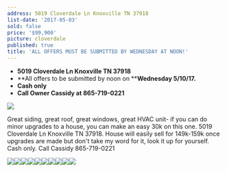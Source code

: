 ```yaml
---
address: 5019 Cloverdale Ln Knoxville TN 37918
list-date: '2017-05-03'
sold: false
price: '$99,900'
picture: cloverdale
published: true
title: 'ALL OFFERS MUST BE SUBMITTED BY WEDNESDAY AT NOON!'
---
```



* **5019 Cloverdale Ln Knoxville TN 37918**
* **All offers to be submitted by noon on&nbsp;****Wednesday 5/10/17.**
* **Cash only**
* **Call Owner Cassidy at 865-719-0221**

![](/uploads/versions/screen-shot-2017-05-03-at-4-09-53-pm---x----1276-954x---.png)

Great siding, great roof, great windows, great HVAC unit- if you can do minor upgrades to a house, you can make an easy 30k on this one. 5019 Cloverdale Ln Knoxville TN 37918. House will easily sell for 149k-159k once upgrades are made but don't take my word for it, look it up for yourself. Cash only. Call Cassidy 865-719-0221

![](/uploads/versions/screen-shot-2017-05-03-at-4-10-03-pm---x----1280-960x---.png)![](/uploads/versions/screen-shot-2017-05-03-at-4-10-13-pm---x----1280-958x---.png)![](/uploads/versions/screen-shot-2017-05-03-at-4-10-24-pm---x----1274-954x---.png)![](/uploads/versions/screen-shot-2017-05-03-at-4-10-48-pm---x----1276-960x---.png)![](/uploads/versions/screen-shot-2017-05-03-at-4-10-55-pm---x----1276-954x---.png)![](/uploads/versions/screen-shot-2017-05-03-at-4-11-04-pm---x----1274-950x---.png)![](/uploads/versions/screen-shot-2017-05-03-at-4-11-12-pm---x----1270-948x---.png)![](/uploads/versions/screen-shot-2017-05-03-at-4-11-20-pm---x----1276-960x---.png)![](/uploads/versions/screen-shot-2017-05-03-at-4-11-39-pm---x----1262-954x---.png)![](/uploads/versions/screen-shot-2017-05-03-at-4-11-51-pm---x----1282-946x---.png)